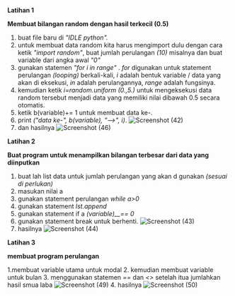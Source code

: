 **Latihan 1**

**Membuat bilangan random dengan hasil terkecil (0.5)**

1. buat file baru di _"IDLE python"._
2. untuk membuat data random kita harus mengimport dulu dengan cara ketik  _"import_ _random"_,
    buat jumlah perulangan _(10)_ misalnya dan buat variable dari angka awal _"0"_
3. gunakan statemen _"for i in range"_ .
  _for_ digunakan untuk statement perulangan _(looping)_ berkali-kali,
  _i_ adalah bentuk variable / data yang akan di eksekusi,
  _in_ adalah perulangannya,
  _range_ adalah fungsinya.
4. kemudian ketik _i=random.uniform (0.,5.)_ untuk mengeksekusi data random tersebut menjadi data yang memiliki nilai dibawah 0.5 secara otomatis.
5. ketik b(variable)+= 1 untuk membuat data ke-.
6. print _("data ke-", b(variable), "-->", i)_.
![Screenshot (42)](https://user-images.githubusercontent.com/57002531/68454952-c2e7a900-022c-11ea-91df-8191530f558f.png)
7. dan hasilnya
 ![Screenshot (46)](https://user-images.githubusercontent.com/57002531/68454957-c713c680-022c-11ea-8c56-8d923bb701b3.png)



**Latihan 2**

**Buat program untuk menampilkan bilangan terbesar dari  data yang diinputkan**

1. buat lah list data untuk jumlah perulangan yang akan d gunakan  _(sesuai di perlukan)_
2. masukan nilai a 
3. gunakan statement perulangan _while a>0_
4. gunakan statement _lst.append_
5. gunakan statement if a _(variable)__== 0_
6. gunakan statement break untuk berhenti.
![Screenshot (43)](https://user-images.githubusercontent.com/57002531/68778306-946f3100-0665-11ea-9837-12db9ed432c2.png)
7. hasilnya
![Screenshot (44)](https://user-images.githubusercontent.com/57002531/68778457-ce403780-0665-11ea-82af-c9613661a2de.png)




**Latihan 3**

**membuat program perulangan**

1.membuat variable utama untuk modal
2. kemudian membuat variable untuk bulan
3. menggunakan statemen _==_ dan _<>_ setelah itua jumlahkan hasil smua laba 
![Screenshot (49)](https://user-images.githubusercontent.com/57002531/68778494-d9936300-0665-11ea-9900-2ca1fbb080b5.png)
4. hasilnya
![Screenshot (50)](https://user-images.githubusercontent.com/57002531/68778528-e57f2500-0665-11ea-9690-43278866e60c.png)

